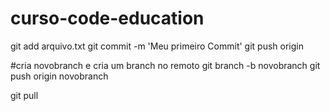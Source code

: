 # curso-code-education
git add arquivo.txt
git commit -m 'Meu primeiro Commit'
git push origin

#cria novobranch e cria um branch no remoto
git branch -b novobranch
git push origin novobranch 

git pull



